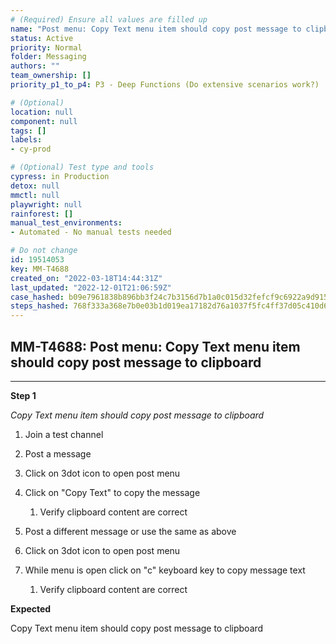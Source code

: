 ```yaml
---
# (Required) Ensure all values are filled up
name: "Post menu: Copy Text menu item should copy post message to clipboard"
status: Active
priority: Normal
folder: Messaging
authors: ""
team_ownership: []
priority_p1_to_p4: P3 - Deep Functions (Do extensive scenarios work?)

# (Optional)
location: null
component: null
tags: []
labels: 
- cy-prod

# (Optional) Test type and tools
cypress: in Production
detox: null
mmctl: null
playwright: null
rainforest: []
manual_test_environments: 
- Automated - No manual tests needed

# Do not change
id: 19514053
key: MM-T4688
created_on: "2022-03-18T14:44:31Z"
last_updated: "2022-12-01T21:06:59Z"
case_hashed: b09e7961838b896bb3f24c7b3156d7b1a0c015d32fefcf9c6922a9d915418699566ba458c3c8676f170e087cdb169b99
steps_hashed: 768f333a368e7b0e03b1d019ea17182d76a1037f5fc4ff37d05c410d6b79e8f8da75e2c0b68a69a40dc5d86c3aa4d41c
---
```


<!-- (Auto-generated) Based on frontmatter's "key" and "name" -->

## MM-T4688: Post menu: Copy Text menu item should copy post message to clipboard

---

**Step 1**

_Copy Text menu item should copy post message to clipboard_

1. Join a test channel

2. Post a message

3. Click on 3dot icon to open post menu

4. Click on "Copy Text" to copy the message 

   1. Verify clipboard content are correct

5. Post a different message or use the same as above

6. Click on 3dot icon to open post menu

7. While menu is open click on "c" keyboard key to copy message text

   1. Verify clipboard content are correct

**Expected**

Copy Text menu item should copy post message to clipboard
